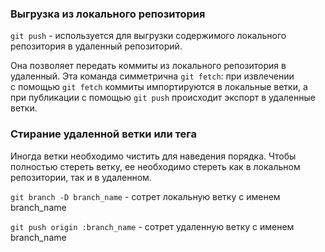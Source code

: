 ### Выгрузка из локального репозитория

`git push` - используется для выгрузки содержимого локального репозитория в удаленный репозиторий.

 Она позволяет передать коммиты из локального репозитория в удаленный. Эта команда симметрична `git fetch`: при извлечении  
 с помощью `git fetch` коммиты импортируются в локальные ветки, а при публикации с помощью `git push` происходит экспорт в удаленные ветки.  
 
### Стирание удаленной ветки или тега
Иногда ветки необходимо чистить для наведения порядка. Чтобы полностью стереть ветку, ее необходимо стереть как в локальном репозитории, так и в удаленном.

`git branch -D branch_name` - сотрет локальную ветку с именем branch_name  

`git push origin :branch_name` - сотрет удаленную ветку с именем branch_name
